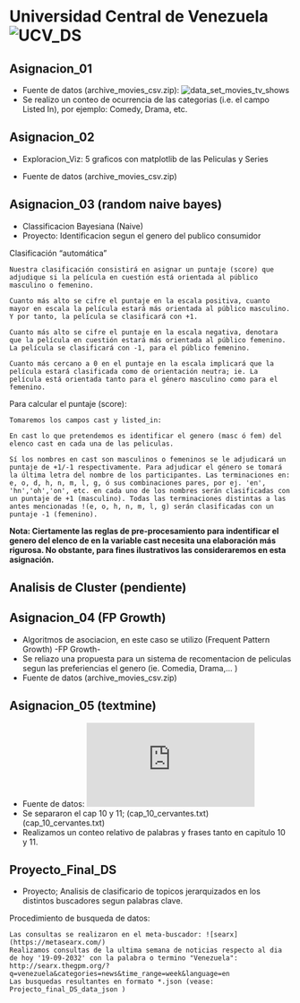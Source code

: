 # Universidad Central de Venezuela ![UCV_DS](https://compex.ciens.ucv.ve/producto/ciencia-de-los-datos/ "link Diplomado")  

## Asignacion_01   
   * Fuente de datos (archive_movies_csv.zip): ![data_set_movies_tv_shows](https://www.kaggle.com/datasets/krishnaraj30/movies-and-tv-shows)
   * Se realizo un conteo de ocurrencia de las categorias (i.e. el campo Listed In), por ejemplo: Comedy, Drama, etc.

## Asignacion_02
   * Exploracion_Viz: 5 graficos con matplotlib  de las Peliculas y Series

   * Fuente de datos (archive_movies_csv.zip)

## Asignacion_03 (random naive bayes)
   * Classificacion Bayesiana (Naive)
   * Proyecto: Identificacion segun el genero del publico consumidor 

   Clasificación “automática”

    Nuestra clasificación consistirá en asignar un puntaje (score) que adjudique si la película en cuestión está orientada al público masculino o femenino.

    Cuanto más alto se cifre el puntaje en la escala positiva, cuanto mayor en escala la película estará más orientada al público masculino. Y por tanto, la película se clasificará con +1.

    Cuanto más alto se cifre el puntaje en la escala negativa, denotara que la película en cuestión estará más orientada al público femenino. La película se clasificará con -1, para el público femenino.

    Cuanto más cercano a 0 en el puntaje en la escala implicará que la película estará clasificada como de orientación neutra; ie. La película está orientada tanto para el género masculino como para el femenino.

Para calcular el puntaje (score):

    Tomaremos los campos cast y listed_in:

    En cast lo que pretendemos es identificar el genero (masc ó fem) del elenco cast en cada una de las peliculas.

    Sí los nombres en cast son masculinos o femeninos se le adjudicará un puntaje de +1/-1 respectivamente. Para adjudicar el género se tomará la última letra del nombre de los participantes. Las terminaciones en: e, o, d, h, n, m, l, g, ó sus combinaciones pares, por ej. 'en', 'hn','oh','on', etc. en cada uno de los nombres serán clasificadas con un puntaje de +1 (masculino). Todas las terminaciones distintas a las antes mencionadas !(e, o, h, n, m, l, g) serán clasificadas con un puntaje -1 (femenino).

**Nota: Ciertamente las reglas de pre-procesamiento para indentificar el genero del elenco de en la variable cast necesita una elaboración más rigurosa. No obstante, para fines ilustrativos las consideraremos en esta asignación.** 

## Analisis de Cluster (pendiente)



## Asignacion_04 (FP Growth)
   * Algoritmos de asociacion, en este caso se utilizo (Frequent Pattern Growth) -FP Growth-
   * Se reliazo una propuesta para un sistema de recomentacion de peliculas segun las preferiencias el genero (ie. Comedia, Drama,... )
   * Fuente de datos (archive_movies_csv.zip)

## Asignacion_05 (textmine)
   * Fuente de datos: ![Miguel de Cervantes - El Quijote - ](https://www.gutenberg.org/cache/epub/15115/pg15115.txt)
   * Se separaron el cap 10 y 11; (cap_10_cervantes.txt) (cap_10_cervantes.txt)
   * Realizamos un conteo relativo de palabras y frases tanto en capitulo 10 y 11.   

## Proyecto_Final_DS
   * Proyecto; Analisis de clasificario de topicos jerarquizados en los distintos buscadores segun palabras clave. 
   
   Procedimiento de busqueda de datos:

    Las consultas se realizaron en el meta-buscador: ![searx](https://metasearx.com/)
    Realizamos consultas de la ultima semana de noticias respecto al dia de hoy '19-09-2032' con la palabra o termino "Venezuela": http://searx.thegpm.org/?q=venezuela&categories=news&time_range=week&language=en
    Las busquedas resultantes en formato *.json (vease: Projecto_final_DS_data_json )



